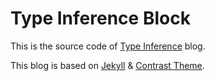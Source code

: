 Type Inference Block
========

This is the source code of [Type Inference](http://typeinference.com/) blog.

This blog is based on [Jekyll](http://jekyllrb.com) & 
[Contrast Theme](http://niklasbuschmann.github.io/contrast).
